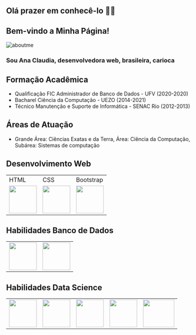 ## Olá prazer em conhecê-lo 👋😄

## Bem-vindo a Minha Página!

![aboutme](https://user-images.githubusercontent.com/11504380/102703973-ba95d600-4254-11eb-9bf6-a4b81f513732.gif)

### Sou Ana Claudia, desenvolvedora web, brasileira, carioca

## Formação Acadêmica
- Qualificação FIC Administrador de Banco de Dados - UFV (2020-2020)
- Bacharel Ciência da Computação - UEZO (2014-2021)
- Técnico Manutenção e Suporte de Informática - SENAC Rio (2012-2013)

## Áreas de Atuação
- Grande Área: Ciências Exatas e da Terra, Área: Ciência da Computação, Subárea: Sistemas de computação

## Desenvolvimento Web
<table>
  <tr>
    <td>HTML</td>
    <td>CSS</td>
    <td>Bootstrap</td>
  </tr>
  <tr>
    <td><img src="https://user-images.githubusercontent.com/11504380/102726320-9db4dd80-42fc-11eb-99ac-9be991574233.png" width = 75 height = 75></td>
    <td><img src = "https://user-images.githubusercontent.com/11504380/102726313-8970e080-42fc-11eb-9bcd-2ca618af2713.png" width = 75 height = 75></td>
    <td><img src = "https://user-images.githubusercontent.com/11504380/102726534-53346080-42fe-11eb-906a-f045f51c00ed.png" width = 75 height = 75></td>
  </tr>
</table>

## Habilidades Banco de Dados
<table>
  <tr>
    <td><img src = "https://user-images.githubusercontent.com/11504380/102726552-795a0080-42fe-11eb-9787-8d63a985b36f.png" width=75 height=75></td>
    <td><img src = "https://user-images.githubusercontent.com/11504380/102726561-8f67c100-42fe-11eb-9138-ed729e6f2c73.png" width=75 height=75></td>
  </tr>
</table>

## Habilidades Data Science
<table>
  <tr>
    <td><img src = "https://user-images.githubusercontent.com/11504380/102727808-e4a7d080-4306-11eb-8c48-3dec0e2814af.jpg" width=75 height=75></td>
    <td><img src = "https://user-images.githubusercontent.com/11504380/102727489-b1fcd880-4304-11eb-85a6-3e142341e554.jpg" width = 75 height = 75></td>
    <td><img src = "https://user-images.githubusercontent.com/11504380/102727975-fa69c580-4307-11eb-8437-f360ff3b495d.png" width = 75 height = 75></td>
    <td><img src = "https://user-images.githubusercontent.com/11504380/102727904-86c7b880-4307-11eb-8496-a4d4391e1b67.png" width = 75 height = 75></td>
    <td><img src = "https://user-images.githubusercontent.com/11504380/102728103-a3b0bb80-4308-11eb-90ec-88a95bb7209e.png" width = 85 height = 75></td>
</table>

<!--
**Aninhacgs/Aninhacgs** is a ✨ _special_ ✨ repository because its `README.md` (this file) appears on your GitHub profile.

Here are some ideas to get you started:

- 🔭 I’m currently working on ...
- 🌱 I’m currently learning ...
- 👯 I’m looking to collaborate on ...
- 🤔 I’m looking for help with ...
- 💬 Ask me about ...
- 📫 How to reach me: ...
- 😄 Pronouns: ...
- ⚡ Fun fact: ...
-->

